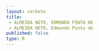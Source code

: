 ```yaml
---
layout: verbete
title:
 - ALMEIDA NETO, EDMUNDO PINTO DE
 - ALMEIDA NETO, Edmundo Pinto de
published: false
type: R
---
```


